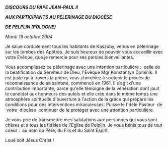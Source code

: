 ***DISCOURS DU PAPE JEAN-PAUL II***

***AUX PARTICIPANTS AU PÈLERINAGE DU DIOCÈSE***

***DE PELPLIN (POLOGNE)***

*Mardi 19 octobre 2004*

Je salue cordialement tous les habitants de Kaszuby, venus en pèlerinage sur les tombes des Apôtres. Je suis heureux de pouvoir vous accueillir avec votre Evêque, que je remercie pour ses paroles bienveillantes.

Vous accomplissez ce pèlerinage avec une intention particulière :  celle de la béatification du Serviteur de Dieu, l'Evêque Mgr Konstantyn Dominik. Il est juste qu'à travers la prière, vous cherchiez à soutenir le procès de reconnaissance de sa sainteté, commencé en 1961. Il s'agit d'une contribution importante, parce qu'elle témoigne de la vénération dont jouit le candidat aux honneurs des autels et elle crée dans le même temps une atmosphère spirituelle d'ouverture à l'action de la grâce qui prépare les conditions pour des interventions miraculeuses. Puisse le fidèle Pasteur  de  votre  diocèse  continuer de le protéger avec une attention particulière.

Je vous prie de transmettre mes salutations aux personnes qui vous sont chères et à tous les fidèles de l'Eglise de Pelplin. Je vous bénis tous de tout coeur :  au nom du Père, du Fils et du Saint Esprit.

Loué soit Jésus Christ !